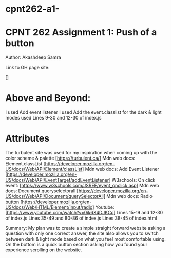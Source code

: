 # cpnt262-a1-

# CPNT 262 Assignment 1: Push of a button

Author: Akashdeep Samra

Link to GH page site:

[]

# Above and Beyond:
I used Add event listener 
I used Add the event.classlist for the dark & light modes used
Lines 9-30 and 12-30 of index.js 


# Attributes
The turbulent site was used for my inspiration when coming up with the color scheme & palette 
[https://turbulent.ca/] 
Mdn web docs: Element.classList 
[https://developer.mozilla.org/en-US/docs/Web/API/Element/classList]
Mdn web docs: Add Event Listener 
[https://developer.mozilla.org/en-US/docs/Web/API/EventTarget/addEventListener]
W3schools: On click event: 
[https://www.w3schools.com/JSREF/event_onclick.asp]
Mdn web docs: Document.queryselectorall 
[https://developer.mozilla.org/en-US/docs/Web/API/Document/querySelectorAll]
Mdn web docs: Radio button 
[https://developer.mozilla.org/en-US/docs/Web/HTML/Element/input/radio]
Youtube:
[https://www.youtube.com/watch?v=0ik6X4DJKCc]
Lines 15-19 and 12-30 of index.js 
Lines 35-49 and 80-86 of index.js
Lines 38-45 of index.html

Summary:
My plan was to create a simple straight forward website asking a question with only one correct answer, the site also allows you to switch between dark & light mode based on what you feel most comfortable using. On the bottom is a quick button section asking how you found your experience scrolling on the website.
